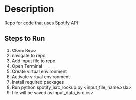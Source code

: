 # Description
Repo for code that uses Spotify API

## Steps to Run
1) Clone Repo
2) navigate to repo
3) Add input file to repo
4) Open Terminal
5) Create virtual environment
6) Activate virtual environment
7) Install required packages
8) Run python spotify_isrc_lookup.py <input_file_name.xslx>
9) file will be saved as input_data_isrc.csv

